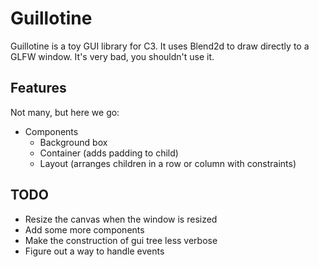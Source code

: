 # Guillotine

Guillotine is a toy GUI library for C3. It uses Blend2d to draw directly to a GLFW window. It's very bad, you shouldn't use it.

## Features
Not many, but here we go:

- Components
  - Background box
  - Container (adds padding to child)
  - Layout (arranges children in a row or column with constraints)


## TODO
- Resize the canvas when the window is resized
- Add some more components
- Make the construction of gui tree less verbose
- Figure out a way to handle events
